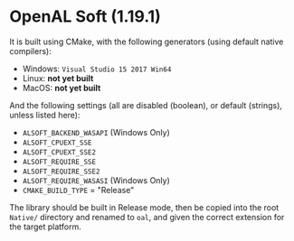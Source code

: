 # OpenAL Soft (1.19.1)

It is built using CMake, with the following generators (using default native compilers):

* Windows: `Visual Studio 15 2017 Win64`
* Linux: **not yet built**
* MacOS: **not yet built**

And the following settings (all are disabled (boolean), or default (strings), unless listed here):

* `ALSOFT_BACKEND_WASAPI` (Windows Only)
* `ALSOFT_CPUEXT_SSE`
* `ALSOFT_CPUEXT_SSE2`
* `ALSOFT_REQUIRE_SSE`
* `ALSOFT_REQUIRE_SSE2`
* `ALSOFT_REQUIRE_WASASI` (Windows Only)
* `CMAKE_BUILD_TYPE` = "Release"

The library should be built in Release mode, then be copied into the root `Native/` directory and renamed to `oal`, and given the correct extension for the target platform.